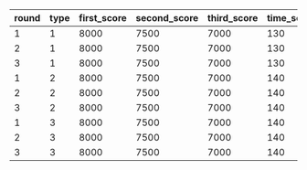 |round|type|first_score|second_score|third_score|time_score|action_score|normal_bonus|hard_bonus|extra_bonus|
| --- | --- | --- | --- | --- | --- | --- | --- | --- | --- |
|1|1|8000|7500|7000|130|115|1.2|2.4|4|
|2|1|8000|7500|7000|130|115|1.2|2.4|4|
|3|1|8000|7500|7000|130|115|1.2|2.4|4|
|1|2|8000|7500|7000|140|155|1.2|2.4|4|
|2|2|8000|7500|7000|140|155|1.2|2.4|4|
|3|2|8000|7500|7000|140|155|1.2|2.4|4|
|1|3|8000|7500|7000|140|110|1.2|2.4|4|
|2|3|8000|7500|7000|140|110|1.2|2.4|4|
|3|3|8000|7500|7000|140|110|1.2|2.4|4|